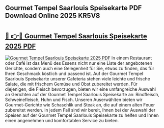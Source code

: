 ## Gourmet Tempel Saarlouis Speisekarte PDF Download Online 2025 KR5V8

# <h2><a href="http://gcckf9i.nevu.top/?p=Gourmet+Tempel+Saarlouis+Speisekarte">🔗 👉🔴 Gourmet Tempel Saarlouis Speisekarte 2025 PDF</a></h2>

[![Gourmet Tempel Saarlouis Speisekarte 2025 PDF](https://i.imgur.com/dBaPXMq.png)](http://gcckf9i.nevu.top/?p=Gourmet+Tempel+Saarlouis+Speisekarte)
In einem Restaurant oder Café ist das Menü des Essens nicht nur eine Liste der angebotenen Gerichte, sondern auch eine Gelegenheit für Sie, etwas zu finden, das für Ihren Geschmack köstlich und passend ist. Auf der Gourmet Tempel Saarlouis Speisekarte unserer Cafeteria stehen viele leichte und frische Salate, die mit frischem Gemüse und Obst zubereitet werden. Für diejenigen, die Fleisch bevorzugen, bieten wir eine umfangreiche Auswahl an Gerichten auf der Gourmet Tempel Saarlouis Speisekarte an: Rindfleisch, Schweinefleisch, Huhn und Fisch. Unseren Auserwählten bieten wir Gourmet-Gerichte wie Schaschlik und Steak an, die auf einem alten Feuer zubereitet werden. In jedem Fall sind wir bereit, Ihnen bei der Auswahl der Speisen auf der Gourmet Tempel Saarlouis Speisekarte zu helfen und Ihnen einen angenehmen und komfortablen Service zu bieten.
